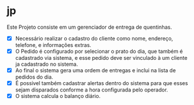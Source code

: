 # jp
Este Projeto consiste em um gerenciador de entrega de quentinhas.
- [x] Necessário realizar o cadastro do cliente como nome, endereço, telefone, e informações extras.
- [x] O Pedido é configurado por selecionar o prato do dia, que também é cadastrado via sistema, e esse pedido deve ser vinculado à um cliente ja cadastrado no sistema.
- [x] Ao final o sistema gera uma ordem de entregas e inclui na lista de pedidos do dia.
- [x] É possivel também cadastrar alertas dentro do sistema para que esses sejam disparados conforme a hora configurada pelo operador.
- [x] O sistema calcula o balanço diário.
